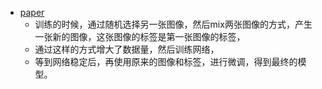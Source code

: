 * [paper](paper/34.001-18-Data-Augmentation-by-Pairing-Samples-for-Images-Classification.pdf)
    * 训练的时候，通过随机选择另一张图像，然后mix两张图像的方式，产生一张新的图像，这张图像的标签是第一张图像的标签，
    * 通过这样的方式增大了数据量，然后训练网络，
    * 等到网络稳定后，再使用原来的图像和标签，进行微调，得到最终的模型。

